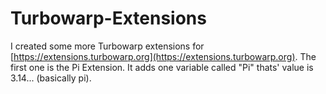 # Turbowarp-Extensions
I created some more Turbowarp extensions for [https://extensions.turbowarp.org](https://extensions.turbowarp.org).
The first one is the Pi Extension. It adds one variable called "Pi" thats' value is 3.14... (basically pi).
